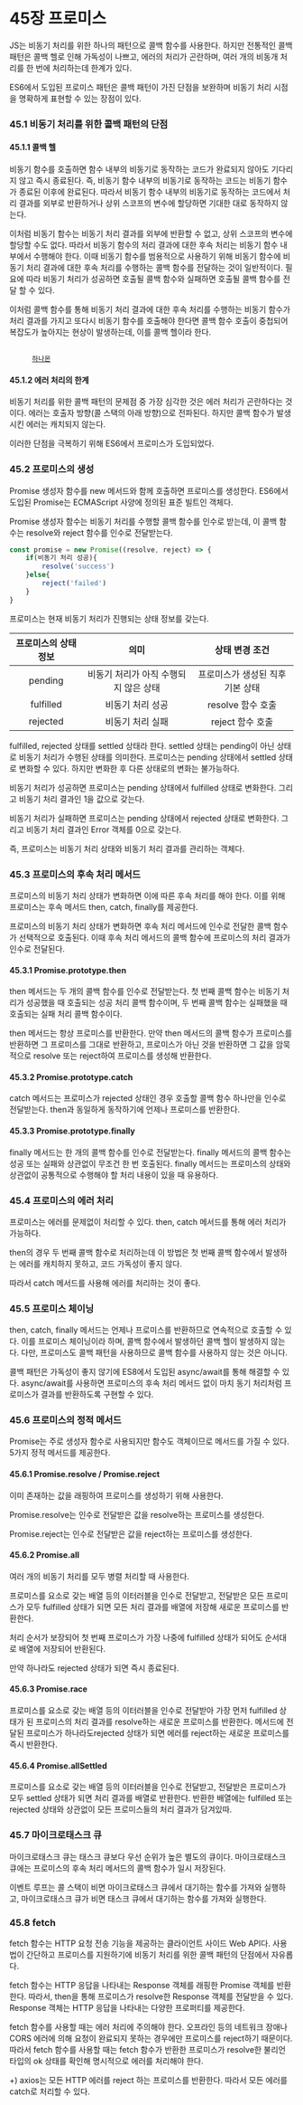 # 45장 프로미스

JS는 비동기 처리를 위한 하나의 패턴으로 콜백 함수를 사용한다. 하지만 전통적인 콜백 패턴은 콜백 헬로 인해 가독성이 나쁘고, 에러의 처리가 곤란하며, 여러 개의 비동개 처리를 한 번에 처리하는데 한계가 있다.

ES6에서 도입된 프로미스 패턴은 콜백 패턴이 가진 단점을 보완하며 비동기 처리 시점을 명확하게 표현할 수 있는 장점이 있다.



### 45.1 비동기 처리를 위한 콜백 패턴의 단점

#### 45.1.1 콜백 헬

비동기 함수를 호출하면 함수 내부의 비동기로 동작하는 코드가 완료되지 않아도 기다리지 않고 즉시 종료된다. 즉, 비동기 함수 내부의 비동기로 동작하는 코드는 비동기 함수가 종료된 이후에 완료된다. 따라서 비동기 함수 내부의 비동기로 동작하는 코드에서 처리 결과를 외부로 반환하거나 상위 스코프의 변수에 할당하면 기대한 대로 동작하지 않는다.

이처럼 비동기 함수는 비동기 처리 결과를 외부에 반환할 수 없고, 상위 스코프의 변수에 할당할 수도 없다.  따라서 비동기 함수의 처리 결과에 대한 후속 처리는 비동기 함수 내부에서 수행해야 한다. 이때 비동기 함수를 범용적으로 사용하기 위해 비동기 함수에 비동기 처리 결과에 대한 후속 처리를 수행하는 콜백 함수를 전달하는 것이 일반적이다. 필요에 따라 비동기 처리가 성공하면 호출될 콜백 함수와 실패하면 호출될 콜백 함수를 전달 할 수 있다.

이처럼 콜백 함수를 통해 비동기 처리 결과에 대한 후속 처리를 수행하는 비동기 함수가 처리 결과를 가지고 또다시 비동기 함수를 호출해야 한다면 콜백 함수 호출이 중첩되어 복잡도가 높아지는 현상이 발생하는데, 이를 콜백 헬이라 한다.

<figure><img src="../../.gitbook/assets/image (21).png" alt=""><figcaption><p><a href="https://hanamon.kr/javascript-%EC%BD%9C%EB%B0%B1-%EC%A7%80%EC%98%A5-%ED%83%88%EC%B6%9C%ED%95%98%EA%B8%B0-%EB%B9%84%EB%8F%99%EA%B8%B0-%EC%B2%98%EB%A6%AC-%EB%B0%A9%EB%B2%95/"><code>하나몬</code></a></p></figcaption></figure>



#### 45.1.2 에러 처리의 한계

비동기 처리를 위한 콜백 패턴의 문제점 중 가장 심각한 것은 에러 처리가 곤란하다는 것이다. 에러는 호출자 방향(콜 스택의 아래 방향)으로 전파된다. 하지만 콜백 함수가 발생시킨 에러는 캐치되지 않는다.

이러한 단점을 극복하기 위해 ES6에서 프로미스가 도입되었다.



### 45.2 프로미스의 생성

Promise 생성자 함수를 new 메서드와 함께 호출하면 프로미스를 생성한다. ES6에서 도입된 Promise는 ECMAScript 사양에 정의된 표준 빌트인 객체다.

Promise 생성자 함수는 비동기 처리를 수행할 콜백 함수를 인수로 받는데, 이 콜백 함수는 resolve와 reject 함수를 인수로 전달받는다.

```javascript
const promise = new Promise((resolve, reject) => {
    if(비동기 처리 성공){
        resolve('success')
    }else{
        reject('failed')
    }
}
```



프로미스는 현재 비동기 처리가 진행되는 상태 정보를 갖는다.

| 프로미스의 상태 정보 |           의미          |      상태 변경 조건      |
| :---------: | :-------------------: | :----------------: |
|   pending   | 비동기 처리가 아직 수행되지 않은 상태 | 프로미스가 생성된 직후 기본 상태 |
|  fulfilled  |       비동기 처리 성공       |    resolve 함수 호출   |
|   rejected  |       비동기 처리 실패       |    reject 함수 호출    |

fulfilled, rejected 상태를 settled 상태라 한다. settled 상태는 pending이 아닌 상태로 비동기 처리가 수행된 상태를 의미한다. 프로미스는 pending 상태에서 settled 상태로 변화할 수 있다. 하지만 변화한 후 다른 상태로의 변화는 불가능하다.

비동기 처리가 성공하면 프로미스는 pending 상태에서 fulfilled 상태로 변화한다. 그리고 비동기 처리 결과인 1을 값으로 갖는다.

비동기 처리가 실패하면 프로미스는 pending 상태에서 rejected 상태로 변화한다. 그리고 비동기 처리 결과인 Error 객체를 0으로 갖는다.

즉, 프로미스는 비동기 처리 상태와 비동기 처리 결과를 관리하는 객체다.



### 45.3 프로미스의 후속 처리 메서드

프로미스의 비동기 처리 상태가 변화하면 이에 따른 후속 처리를 해야 한다. 이를 위해 프로미스는 후속 메서드 then, catch, finally를 제공한다.

프로미스의 비동기 처리 상태가 변화하면 후속 처리 메서드에 인수로 전달한 콜백 함수가 선택적으로 호출된다. 이때 후속 처리 메서드의 콜백 함수에 프로미스의 처리 결과가 인수로 전달된다.



#### 45.3.1 Promise.prototype.then

then 메서드는 두 개의 콜백 함수를 인수로 전달받는다. 첫 번째 콜백 함수는 비동기 처리가 성공했을 때 호출되는 성공 처리 콜백 함수이며, 두 번째 콜백 함수는 실패했을 때 호출되는 실패 처리 콜백 함수이다.

then 메서드는 항상 프로미스를 반환한다. 만약 then 메서드의 콜백 함수가 프로미스를 반환하면 그 프로미스를 그대로 반환하고, 프로미스가 아닌 것을 반환하면 그 값을 암묵적으로 resolve 또는 reject하여 프로미스를 생성해 반환한다.



#### 45.3.2 Promise.prototype.catch

catch 메서드는 프로미스가 rejected 상태인 경우 호출할 콜백 함수 하나만을 인수로 전달받는다. then과 동일하게 동작하기에 언제나 프로미스를 반환한다.



#### 45.3.3 Promise.prototype.finally

finally 메서드는 한 개의 콜백 함수를 인수로 전달받는다. finally 메서드의 콜백 함수는 성공 또는 실패와 상관없이 무조건 한 번 호출된다. finally 메서드는 프로미스의 상태와 상관없이 공통적으로 수행해야 할 처리 내용이 있을 때 유용하다.



### 45.4 프로미스의 에러 처리

프로미스는 에러를 문제없이 처리할 수 있다. then, catch 메서드를 통해 에러 처리가 가능하다.

then의 경우 두 번째 콜백 함수로 처리하는데 이 방법은 첫 번째 콜백 함수에서 발생하는 에러를 캐치하지 못하고, 코드 가독성이 좋지 않다.

따라서 catch 메서드를 사용해 에러를 처리하는 것이 좋다.



### 45.5 프로미스 체이닝

then, catch, finally 메서드는 언제나 프로미스를 반환하므로 연속적으로 호출할 수 있다. 이를 프로미스 체이닝이라 하며, 콜백 함수에서 발생하던 콜백 헬이 발생하지 않는다. 다만, 프로미스도 콜백 패턴을 사용하므로 콜백 함수를 사용하지 않는 것은 아니다.

콜백 패턴은 가독성이 좋지 않기에 ES8에서 도입된 async/await를 통해 해결할 수 있다. async/await를 사용하면 프로미스의 후속 처리 메서드 없이 마치 동기 처리처럼 프로미스가 결과를 반환하도록 구현할 수 있다.



### 45.6 프로미스의 정적 메서드

Promise는 주로 생성자 함수로 사용되지만 함수도 객체이므로 메서드를 가질 수 있다. 5가지 정적 메서드를 제공한다.



#### 45.6.1 Promise.resolve / Promise.reject

이미 존재하는 값을 래핑하여 프로미스를 생성하기 위해 사용한다.

Promise.resolve는 인수로 전달받은 값을 resolve하는 프로미스를 생성한다.

Promise.reject는 인수로 전달받은 값을 reject하는 프로미스를 생성한다.



#### 45.6.2 Promise.all

여러 개의 비동기 처리를 모두 병렬 처리할 때 사용한다.

프로미스를 요소로 갖는 배열 등의 이터러블을 인수로 전달받고, 전달받은 모든 프로미스가 모두 fulfilled 상태가 되면 모든 처리 결과를 배열에 저장해 새로운 프로미스를 반환한다.

처리 순서가 보장되어 첫 번째 프로미스가 가장 나중에 fulfilled 상태가 되어도 순서대로 배열에 저장되어 반환된다.

만약 하나라도 rejected 상태가 되면 즉시 종료된다.



#### 45.6.3 Promise.race

프로미스를 요소로 갖는 배열 등의 이터러블을 인수로 전달받아 가장 먼저 fulfilled 상태가 된 프로미스의 처리 결과를 resolve하는 새로운 프로미스를 반환한다. 메서드에 전달된 프로미스가 하나라도rejected 상태가 되면 에러를 reject하는 새로운 프로미스를 즉시 반환한다.



#### 45.6.4 Promise.allSettled

프로미스를 요소로 갖는 배열 등의 이터러블을 인수로 전달받고, 전달받은 프로미스가 모두 settled 상태가 되면 처리 결과를 배열로 반환한다. 반환한 배열에는 fulfilled 또는 rejected 상태와 상관없이 모든 프로미스들의 처리 결과가 담겨있따.



### 45.7 마이크로태스크 큐

마이크로태스크 큐는 태스크 큐보다 우선 순위가 높은 별도의 큐이다. 마이크로태스크 큐에는 프로미스의 후속 처리 메서드의 콜백 함수가 일시 저장된다.

이벤트 루프는 콜 스택이 비면 마이크로태스크 큐에서 대기하는 함수를 가져와 실행하고, 마이크로태스크 큐가 비면 태스크 큐에서 대기하는 함수를 가져와 실행한다.



### 45.8 fetch

fetch 함수는 HTTP 요청 전송 기능을 제공하는 클라이언트 사이드 Web API다. 사용법이 간단하고 프로미스를 지원하기에 비동기 처리를 위한 콜백 패턴의 단점에서 자유롭다.

fetch 함수는 HTTP 응답을 나타내는 Response 객체를 래핑한 Promise 객체를 반환한다. 따라서, then을 통해 프로미스가 resolve한 Response 객체를 전달받을 수 있다. Response 객체는 HTTP 응답을 나타내는 다양한 프로퍼티를 제공한다.

fetch 함수를 사용할 때는 에러 처리에 주의해야 한다. 오프라인 등의 네트워크 장애나 CORS 에러에 의해 요청이 완료되지 못하는 경우에만 프로미스를 reject하기 때문이다. 따라서 fetch 함수를 사용할 때는 fetch 함수가 반환한 프로미스가 resolve한 불리언 타입의 ok 상태를 확인해 명시적으로 에러를 처리해야 한다.

\+) axios는 모든 HTTP 에러를 reject 하는 프로미스를 반환한다. 따라서 모든 에러를 catch로 처리할 수 있다.

